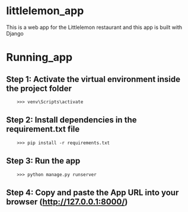 # littlelemon_app
This is a web app for the Littlelemon restaurant and this app is built with Django
# Running_app
## Step 1: Activate the virtual environment inside the project folder
        >>> venv\Scripts\activate
## Step 2: Install dependencies in the requirement.txt file
        >>> pip install -r requirements.txt
## Step 3: Run the app 
        >>> python manage.py runserver
## Step 4: Copy and paste the App URL into your browser (http://127.0.0.1:8000/)
